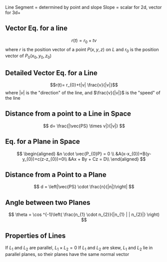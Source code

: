 
Line Segment = determined by point and slope
Slope = scalar for 2d, vector for 3d+

## Vector Eq. for a line
$$r(t)= r_{0}+tv$$
where $r$ is the position vector of a point $P(x,y,z)$ on $L$ and $r_{0}$ is the position vector of $P_{0}(x_{0},y_{0},z_{0})$

## Detailed Vector Eq. for a Line
$$r(t)= r_{0}+t|v| \frac{v}{|v|}$$
where $|v|$ is the "direction" of the line, and $\frac{v}{|v|}$ is the "speed" of the line

## Distance from a point to a Line in Space
$$
d= \frac{|\vec{PS} \times v|}{|v|}
$$
## Eq. for a Plane in Space
$$
\begin{aligned}
&n \cdot \vec{P_{0}P} = 0 \\
&A(x-x_{0})+B(y-y_{0})+c(z-z_{0})=0\\
&Ax + By + Cz = D\\
\end{aligned}
$$

## Distance from a Point to a Plane
$$
d = \left|\vec{PS} \cdot \frac{n}{|n|}\right|
$$
## Angle between two Planes
$$
\theta = \cos ^{-1}\left( \frac{n_{1} \cdot n_{2}}{|n_{1} | | n_{2}|} \right)
$$

## Properties of Lines
If $L_{1}$ and $L_{2}$ are parallel, $L_{1} \times L_{2} = 0$
If $L_{1}$ and $L_{2}$ are skew, $L_{1}$ and $L_{2}$ lie in parallel planes, so their planes have the same normal vector
